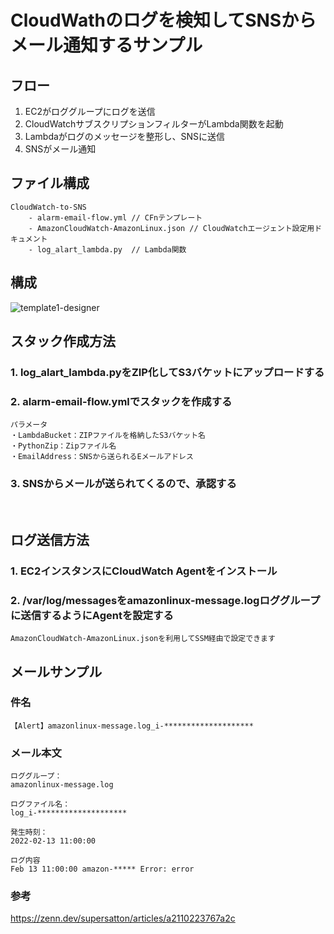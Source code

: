 # CloudWathのログを検知してSNSからメール通知するサンプル

## フロー
1. EC2がロググループにログを送信
2. CloudWatchサブスクリプションフィルターがLambda関数を起動
3. Lambdaがログのメッセージを整形し、SNSに送信
4. SNSがメール通知

## ファイル構成
```
CloudWatch-to-SNS
    - alarm-email-flow.yml // CFnテンプレート
    - AmazonCloudWatch-AmazonLinux.json // CloudWatchエージェント設定用ドキュメント 
    - log_alart_lambda.py  // Lambda関数 
```

## 構成
![template1-designer](https://user-images.githubusercontent.com/37510144/153736741-1d4d4bfc-0993-4bb9-8eec-ed09667c2e06.png)
<br>

## スタック作成方法

### 1. log_alart_lambda.pyをZIP化してS3バケットにアップロードする

### 2. alarm-email-flow.ymlでスタックを作成する
```
パラメータ
・LambdaBucket：ZIPファイルを格納したS3バケット名
・PythonZip：Zipファイル名
・EmailAddress：SNSから送られるEメールアドレス
```

### 3. SNSからメールが送られてくるので、承認する
<br>

## ログ送信方法

### 1. EC2インスタンスにCloudWatch Agentをインストール

### 2. /var/log/messagesをamazonlinux-message.logロググループに送信するようにAgentを設定する
```
AmazonCloudWatch-AmazonLinux.jsonを利用してSSM経由で設定できます
```

## メールサンプル
### 件名
```
【Alert】amazonlinux-message.log_i-********************
```
### メール本文
```
ロググループ：
amazonlinux-message.log

ログファイル名：
log_i-********************

発生時刻：
2022-02-13 11:00:00

ログ内容
Feb 13 11:00:00 amazon-***** Error: error
```

### 参考
https://zenn.dev/supersatton/articles/a2110223767a2c
